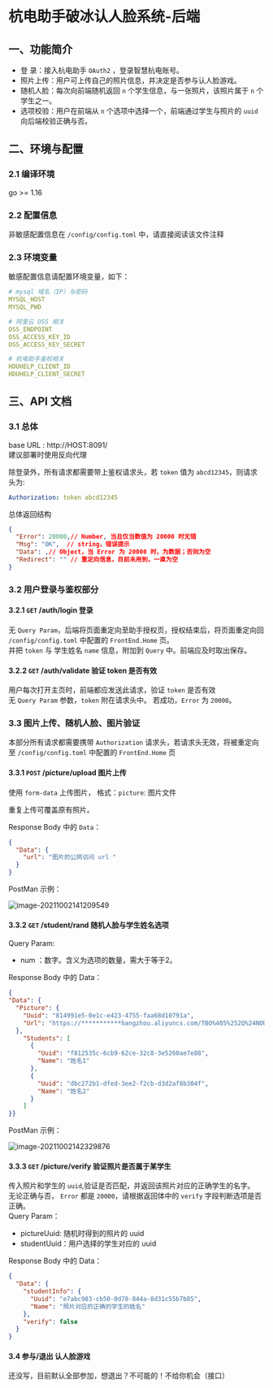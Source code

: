# 杭电助手破冰认人脸系统-后端
## 一、功能简介
* 登   录：接入杭电助手 `OAuth2` ，登录智慧杭电账号。  
* 照片上传：用户可上传自己的照片信息，并决定是否参与认人脸游戏。  
* 随机人脸：每次向前端随机返回 `n` 个学生信息，与一张照片，该照片属于 `n` 个学生之一。  
* 选项校验：用户在前端从 `n` 个选项中选择一个，前端通过学生与照片的 `uuid` 向后端校验正确与否。

## 二、环境与配置
### 2.1 编译环境
go >= 1.16
### 2.2 配置信息
非敏感配置信息在 `/config/config.toml` 中，请直接阅读该文件注释  
### 2.3 环境变量
敏感配置信息请配置环境变量，如下：
```yaml
# mysql 域名（IP）与密码
MYSQL_HOST
MYSQL_PWD

# 阿里云 OSS 相关
OSS_ENDPOINT
OSS_ACCESS_KEY_ID
OSS_ACCESS_KEY_SECRET

# 杭电助手鉴权相关
HDUHELP_CLIENT_ID
HDUHELP_CLIENT_SECRET
```

## 三、API 文档
### 3.1 总体
base URL : http://HOST:8091/  
建议部署时使用反向代理

除登录外，所有请求都需要带上鉴权请求头，若 `token` 值为 `abcd12345`，则请求头为:
```yaml
Authorization: token abcd12345
```

总体返回结构

```json
{
  "Error": 20000,// Number, 当且仅当数值为 20000 时无错
  "Msg": "OK",  // string，错误提示
  "Data": ,// Object，当 Error 为 20000 时，为数据；否则为空
  "Redirect": "" // 重定向信息，目前未用到，一直为空
}
```
### 3.2 用户登录与鉴权部分
#### 3.2.1 `GET` /auth/login 登录
无 `Query Param`，后端将页面重定向至助手授权页，授权结束后，将页面重定向回 `/config/config.toml` 中配置的 `FrontEnd.Home` 页。  
并把 `token` 与 学生姓名 `name` 信息，附加到 `Query` 中。前端应及时取出保存。  

#### 3.2.2 `GET` /auth/validate 验证 token 是否有效
用户每次打开主页时，前端都应发送此请求，验证 `token` 是否有效  
无 `Query Param` 参数，`token` 附在请求头中。
若成功，`Error` 为 `20000`。  

### 3.3 图片上传、随机人脸、图片验证
本部分所有请求都需要携带 `Authorization` 请求头，若请求头无效，将被重定向至 `/config/config.toml` 中配置的 `FrontEnd.Home` 页

#### 3.3.1 `POST` /picture/upload 图片上传
使用 `form-data` 上传图片， 格式：`picture`: 图片文件

重复上传可覆盖原有照片。  

Response Body 中的 `Data`：
```json
{
  "Data": {
    "url": "图片的公网访问 url "
  }
}
```
PostMan 示例：

![image-20211002141209549](https://bird-notes.oss-cn-hangzhou.aliyuncs.com/img/image-20211002141209549.png)

#### 3.3.2 `GET` /student/rand 随机人脸与学生姓名选项
Query Param:
* num ：数字。含义为选项的数量，需大于等于2。

Response Body 中的 Data：
```json
{
"Data": {
  "Picture": {
    "Uuid": "814991e5-0e1c-e423-4755-faa68d10791a",
    "Url": "https://***********hangzhou.aliyuncs.com/TBO%405%252Q%24NOU~5707_JGX52.png"
  },
    "Students": [
      {
        "Uuid": "f812535c-6cb9-62ce-32c8-3e5260ae7e88",
        "Name": "姓名1"
      },
      {
        "Uuid": "dbc272b1-dfed-3ee2-f2cb-d3d2af8b304f",
        "Name": "姓名2"
      }
    ]
}}
```
PostMan 示例：

![image-20211002142329876](https://bird-notes.oss-cn-hangzhou.aliyuncs.com/img/image-20211002142329876.png)

#### 3.3.3 `GET` /picture/verify 验证照片是否属于某学生
传入照片和学生的 `uuid`,验证是否匹配，并返回该照片对应的正确学生的名字。  
无论正确与否， `Error` 都是 `20000`，请根据返回体中的 `verify` 字段判断选项是否正确。  
Query Param：
* pictureUuid: 随机时得到的照片的 uuid
* studentUuid：用户选择的学生对应的 uuid

Response Body 中的 Data：
```json
{
  "Data": {
    "studentInfo": {
      "Uuid": "e7abc983-cb50-0d78-844a-8d31c55b7b85",
      "Name": "照片对应的正确的学生的姓名"
    },
    "verify": false
  }
}
```

#### 3.4 参与/退出 认人脸游戏
还没写，目前默认全部参加，想退出？不可能的！不给你机会（接口）
